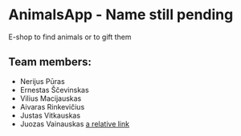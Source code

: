 # AnimalsApp - Name still pending
E-shop to find animals or to gift them

## Team members:
- Nerijus Pūras
- Ernestas Ščevinskas
- Vilius Macijauskas
- Aivaras Rinkevičius
- Justas Vitkauskas
- Juozas Vainauskas
[a relative link](test.md)
